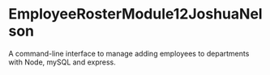# EmployeeRosterModule12JoshuaNelson
A command-line interface to manage adding employees to departments with Node, mySQL and express.
